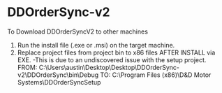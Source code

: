 # DDOrderSync-v2

To Download DDOrderSyncV2 to other machines
1) Run the install file (.exe or .msi) on the target machine.
2) Replace project files from project bin to x86 files AFTER INSTALL via EXE.
     -This is due to an undiscovered issue with the setup project.
      FROM: C:\Users\austin\Desktop\Desktop\DDOrderSync-v2\DDOrderSync\bin\Debug
        TO: C:\Program Files (x86)\D&D Motor Systems\DDOrderSyncSetup
